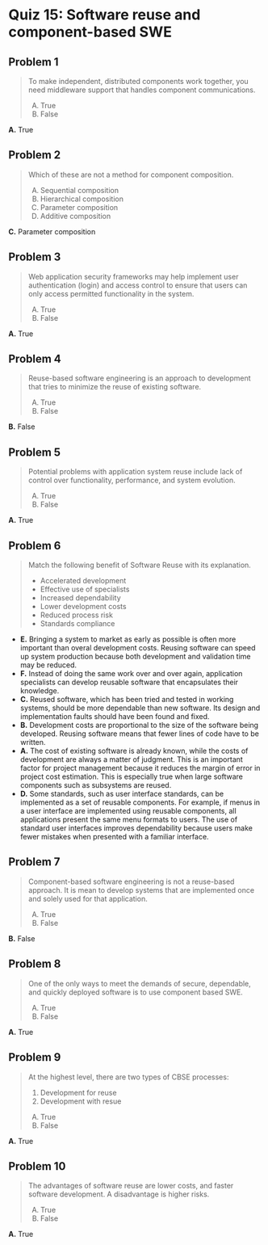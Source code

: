 <style type="text/css">ol { list-style-type: upper-alpha; }</style>

# Quiz 15: Software reuse and component-based SWE

## Problem 1

> To make independent, distributed components work together, you need middleware
  support that handles component communications.
>
> 1. True
> 2. False

**A.** True

## Problem 2

> Which of these are not a method for component composition.
>
> 1. Sequential composition
> 2. Hierarchical composition
> 3. Parameter composition
> 4. Additive composition

**C.** Parameter composition

## Problem 3

> Web application security frameworks may help implement user authentication
  (login) and access control to ensure that users can only access permitted
  functionality in the system.
>
> 1. True
> 2. False

**A.** True

## Problem 4

> Reuse-based software engineering is an approach to development that tries to
  minimize the reuse of existing software.
>
> 1. True
> 2. False

**B.** False

## Problem 5

> Potential problems with application system reuse include lack of control over
  functionality, performance, and system evolution.
>
> 1. True
> 2. False

**A.** True

## Problem 6

> Match the following benefit of Software Reuse with its explanation.
>
> - Accelerated development
> - Effective use of specialists
> - Increased dependability
> - Lower development costs
> - Reduced process risk
> - Standards compliance

- **E.** Bringing a system to market as early as possible is often more
  important than overal development costs. Reusing software can speed up system
  production because both development and validation time may be reduced.
- **F.** Instead of doing the same work over and over again, application
  specialists can develop reusable software that encapsulates their knowledge.
- **C.** Reused software, which has been tried and tested in working systems,
  should be more dependable than new software. Its design and implementation
  faults should have been found and fixed.
- **B.** Development costs are proportional to the size of the software being
  developed. Reusing software means that fewer lines of code have to be written.
- **A.** The cost of existing software is already known, while the costs of
  development are always a matter of judgment. This is an important factor for
  project management because it reduces the margin of error in project cost
  estimation. This is especially true when large software components such as
  subsystems are reused.
- **D.** Some standards, such as user interface standards, can be implemented as
  a set of reusable components. For example, if menus in a user interface are
  implemented using reusable components, all applications present the same menu
  formats to users. The use of standard user interfaces improves dependability
  because users make fewer mistakes when presented with a familiar interface.

## Problem 7

> Component-based software engineering is not a reuse-based approach. It is mean
  to develop systems that are implemented once and solely used for that
  application.
>
> 1. True
> 2. False

**B.** False

## Problem 8

> One of the only ways to meet the demands of secure, dependable, and quickly
  deployed software is to use component based SWE.
>
> 1. True
> 2. False

**A.** True

## Problem 9

> At the highest level, there are two types of CBSE processes:
>
> <ol style="list-style-type: decimal;">
>  <li>Development for reuse</li>
>  <li>Development with resue</li>
> </ol>
>
> 1. True
> 2. False

**A.** True

## Problem 10

> The advantages of software reuse are lower costs, and faster software
  development. A disadvantage is higher risks.
>
> 1. True
> 2. False

**A.** True
